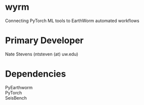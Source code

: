 # wyrm
Connecting PyTorch ML tools to EarthWorm automated workflows

# Primary Developer  
Nate Stevens (ntsteven (at) uw.edu)  

# Dependencies  
PyEarthworm  
PyTorch  
SeisBench  
